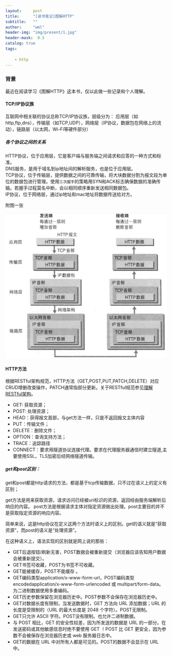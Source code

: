 ```yaml
---
layout:     post
title:      "[读书笔记]图解HTTP"
subtitle:   ""
author:     "wml"
header-img: "img/present/1.jpg"
header-mask:  0.5
catalog: true
tags:

    - http
---
```

### 背景

最近在阅读学习《图解HTTP》这本书，仅以此做一些记录和个人理解。

#### TCP/IP协议族

互联网中相关联的协议总称TCP/IP协议族，层级分为： 应用层（如http,ftp,dns），传输层（如TCP,UDP），网络层（IP协议，数据包在网络上的流动），链路层（以太网，Wi-Fi等硬件部分）

##### 各个协议之间的关系

HTTP协议，位于应用层，它是客户端与服务端之间请求和应答的一种方式和标准。  
DNS服务，是用于域名到ip地址间的解析服务，也是位于应用层。  
TCP协议，位于传输层，提供数据之间的可靠传输，将大块数据分割为报文段为单位的数据包进行管理。使用`三次握手`的策略用SYN和ACK标志确保数据的准确传输。若握手过程莫名中断，会以相同顺序重新发送相同数据包。  
IP协议，位于网络层，通过ip地址和mac地址将数据传送给对方。

附图一张

![1](/img/http/1.png)

#### HTTP方法

根据RESTful架构规范，HTTP方法（GET,POST,PUT,PATCH,DELETE）对应CRUD增删改查操作，PATCH通常指部分更新。关于RESTful规范参见[理解RESTful架构](http://www.ruanyifeng.com/blog/2011/09/restful.html)。

* GET: 获取资源；
* POST: 处理资源；
* HEAD：获得报文首部，与get方法一样，只是不返回报文主体内容
* PUT：传输文件；
* DELETE：删除文件；
* OPTION：查询支持方法；
* TRACE：追踪路径
* CONNECT：要求用隧道协议连接代理。要求在代理服务器通信时建立隧道,主要使用SSL，TLS加密后经网络隧道传输。

##### get和post区别：

get和post都是http请求的方法，都是基于tcp传输数据，只不过在语义上的定义有区别；

get方法是用来获取资源，请求访问已经被uri标识的资源，返回经由服务端解析后响应的内容。
post方法是根据请求主体对指定资源做出处理。post主要目的并不是获取指定资源的响应内容。

简单来说，这是http协议在定义这两个方法时语义上的区别。get的语义就是“获取资源”，而post的语义是“处理资源”。

在这种语义上，语法实现的区别就是网上说的那些：

* GET后退按钮/刷新无害，POST数据会被重新提交（浏览器应该告知用户数据会被重新提交）。
* GET书签可收藏，POST为书签不可收藏。
* GET能被缓存，POST不能缓存 。
* GET编码类型application/x-www-form-url，POST编码类型encodedapplication/x-www-form-urlencoded 或 multipart/form-data。为二进制数据使用多重编码。
* GET历史参数保留在浏览器历史中。POST参数不会保存在浏览器历史中。
* GET对数据长度有限制，当发送数据时，GET 方法向 URL 添加数据；URL 的长度是受限制的（URL 的最大长度是 2048 个字符）。POST无限制。
* GET只允许 ASCII 字符。POST没有限制。也允许二进制数据。
* 与 POST 相比，GET 的安全性较差，因为所发送的数据是 URL 的一部分。在发送密码或其他敏感信息时绝不要使用 GET ！POST 比 GET 更安全，因为参数不会被保存在浏览器历史或 web 服务器日志中。
* GET的数据在 URL 中对所有人都是可见的。POST的数据不会显示在 URL 中。